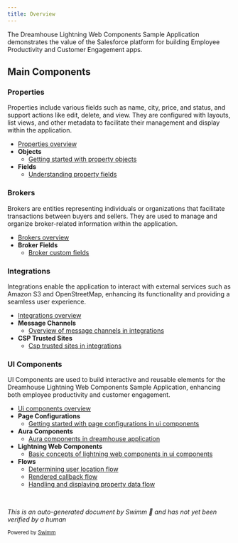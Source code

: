 ```yaml
---
title: Overview
---
```

The Dreamhouse Lightning Web Components Sample Application demonstrates the value of the Salesforce platform for building Employee Productivity and Customer Engagement apps.

## Main Components

### Properties

Properties include various fields such as name, city, price, and status, and support actions like edit, delete, and view. They are configured with layouts, list views, and other metadata to facilitate their management and display within the application.

- <SwmLink doc-title="Properties overview">[Properties overview](/.swm/properties-overview.ska4hp9l.sw.md)</SwmLink>
- **Objects**
  - <SwmLink doc-title="Getting started with property objects">[Getting started with property objects](/.swm/getting-started-with-property-objects.qxwwzcoo.sw.md)</SwmLink>
- **Fields**
  - <SwmLink doc-title="Understanding property fields">[Understanding property fields](/.swm/understanding-property-fields.xpl6gmxo.sw.md)</SwmLink>

### Brokers

Brokers are entities representing individuals or organizations that facilitate transactions between buyers and sellers. They are used to manage and organize broker-related information within the application.

- <SwmLink doc-title="Brokers overview">[Brokers overview](/.swm/brokers-overview.iadigmud.sw.md)</SwmLink>
- **Broker Fields**
  - <SwmLink doc-title="Broker custom fields">[Broker custom fields](/.swm/broker-custom-fields.guxudw8j.sw.md)</SwmLink>

### Integrations

Integrations enable the application to interact with external services such as Amazon S3 and OpenStreetMap, enhancing its functionality and providing a seamless user experience.

- <SwmLink doc-title="Integrations overview">[Integrations overview](/.swm/integrations-overview.fsfvwoqj.sw.md)</SwmLink>
- **Message Channels**
  - <SwmLink doc-title="Overview of message channels in integrations">[Overview of message channels in integrations](/.swm/overview-of-message-channels-in-integrations.c7r7rqs3.sw.md)</SwmLink>
- **CSP Trusted Sites**
  - <SwmLink doc-title="Csp trusted sites in integrations">[Csp trusted sites in integrations](/.swm/csp-trusted-sites-in-integrations.n4yyfowg.sw.md)</SwmLink>

### UI Components

UI Components are used to build interactive and reusable elements for the Dreamhouse Lightning Web Components Sample Application, enhancing both employee productivity and customer engagement.

- <SwmLink doc-title="Ui components overview">[Ui components overview](/.swm/ui-components-overview.wv14xjw3.sw.md)</SwmLink>
- **Page Configurations**
  - <SwmLink doc-title="Getting started with page configurations in ui components">[Getting started with page configurations in ui components](/.swm/getting-started-with-page-configurations-in-ui-components.cftep3le.sw.md)</SwmLink>
- **Aura Components**
  - <SwmLink doc-title="Aura components in dreamhouse application">[Aura components in dreamhouse application](/.swm/aura-components-in-dreamhouse-application.9kvakrqx.sw.md)</SwmLink>
- **Lightning Web Components**
  - <SwmLink doc-title="Basic concepts of lightning web components in ui components">[Basic concepts of lightning web components in ui components](/.swm/basic-concepts-of-lightning-web-components-in-ui-components.c2flruep.sw.md)</SwmLink>
- **Flows**
  - <SwmLink doc-title="Determining user location flow">[Determining user location flow](/.swm/determining-user-location-flow.is7ho9xe.sw.md)</SwmLink>
  - <SwmLink doc-title="Rendered callback flow">[Rendered callback flow](/.swm/rendered-callback-flow.bhwdqat3.sw.md)</SwmLink>
  - <SwmLink doc-title="Handling and displaying property data flow">[Handling and displaying property data flow](/.swm/handling-and-displaying-property-data-flow.fmfglvgn.sw.md)</SwmLink>

&nbsp;

*This is an auto-generated document by Swimm 🌊 and has not yet been verified by a human*

<SwmMeta version="3.0.0" repo-id="Z2l0aHViJTNBJTNBZHJlYW1ob3VzZS1sd2MlM0ElM0FTd2ltbS1EZW1v" repo-name="dreamhouse-lwc"><sup>Powered by [Swimm](/)</sup></SwmMeta>
